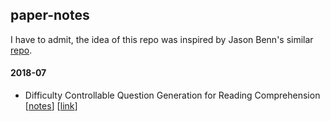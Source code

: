 ## paper-notes

I have to admit, the idea of this repo was inspired by Jason Benn's similar [repo](https://github.com/JasonBenn/deep-learning-paper-notes/).

#### 2018-07

* Difficulty Controllable Question Generation for Reading Comprehension [[notes](papers/dc-question-generation.md)] [[link](https://arxiv.org/abs/1807.03586)]



